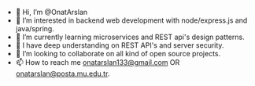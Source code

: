 - 👋 Hi, I’m @OnatArslan
- 👀 I’m interested in backend web development with node/express.js and java/spring.
- 🌱 I’m currently learning microservices and REST api's design patterns.
- 🌲 I have deep understanding on REST API's and server security.
- 💞️ I’m looking to collaborate on all kind of open source projects.
- 📫 How to reach me onatarslan133@gmail.com OR onatarslan@posta.mu.edu.tr.


<!---
OnatArslan/OnatArslan is a ✨ special ✨ repository because its `README.md` (this file) appears on your GitHub profile.
You can click the Preview link to take a look at your changes.
--->
